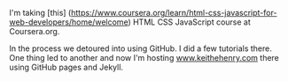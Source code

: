 I'm taking [this] (https://www.coursera.org/learn/html-css-javascript-for-web-developers/home/welcome) HTML CSS JavaScript course at Coursera.org.

In the process we detoured into using GitHub. I did a few tutorials there. One thing led to another and now I'm hosting www.keithehenry.com there using GitHub pages and Jekyll.
